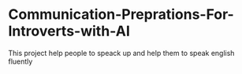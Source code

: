 # Communication-Preprations-For-Introverts-with-AI
This project help people to speack up and help them to speak english fluently
